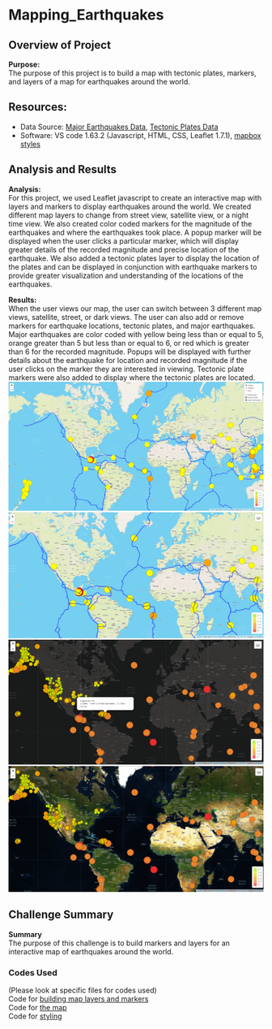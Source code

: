 # Mapping_Earthquakes

## Overview of Project  

**Purpose:**  
The purpose of this project is to build a map with tectonic plates, markers, and layers of a map for earthquakes around the world.  

## Resources:  
- Data Source: [Major Earthquakes Data](https://earthquake.usgs.gov/earthquakes/feed/v1.0/summary/4.5_week.geojson), [Tectonic Plates Data](https://raw.githubusercontent.com/fraxen/tectonicplates/master/GeoJSON/PB2002_boundaries.json)  
- Software: VS code 1.63.2 (Javascript, HTML, CSS, Leaflet 1.7.1), [mapbox styles](https://docs.mapbox.com/api/maps/styles/)  

## Analysis and Results  

**Analysis:**  
For this project, we used Leaflet javascript to create an interactive map with layers and markers to display earthquakes around the world. We created different map layers to change from street view, satellite view, or a night time view. We also created color coded markers for the magnitude of the earthquakes and where the earthquakes took place. A popup marker will be displayed when the user clicks a particular marker, which will display greater details of the recorded magnitude and precise location of the earthquake. We also added a tectonic plates layer to display the location of the plates and can be displayed in conjunction with earthquake markers to provide greater visualization and understanding of the locations of the earthquakes.  

**Results:**  
When the user views our map, the user can switch between 3 different map views, satellite, street, or dark views. The user can also add or remove markers for earthquake locations, tectonic plates, and major earthquakes. Major earthquakes are color coded with yellow being less than or equal to 5, orange greater than 5 but less than or equal to 6, or red which is greater than 6 for the recorded magnitude. Popups will be displayed with further details about the earthquake for location and recorded magnitude if the user clicks on the marker they are interested in viewing. Tectonic plate markers were also added to display where the tectonic plates are located.  
<img src="Earthquakes_Challenge/Resources/Street_major_plates_layers.PNG">  
<img src="Earthquakes_Challenge/Resources/Street_major_plates.PNG">  
<img src="Earthquakes_Challenge/Resources/Dark_all_popup.PNG">  
<img src="Earthquakes_Challenge/Resources/Satellite_all.PNG">  

## Challenge Summary  

**Summary**  
The purpose of this challenge is to build markers and layers for an interactive map of earthquakes around the world.  

### Codes Used  
(Please look at specific files for codes used)  
Code for [building map layers and markers](https://github.com/tonywang3571/Mapping_Earthquakes/blob/master/Earthquakes_Challenge/static/js/challenge_logic.js)  
Code for [the map](https://github.com/tonywang3571/Mapping_Earthquakes/blob/master/Earthquakes_Challenge/index.html)  
Code for [styling](https://github.com/tonywang3571/Mapping_Earthquakes/blob/master/Earthquakes_Challenge/static/css/style.css)  

